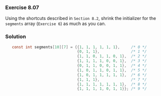 ### Exercise 8.07
Using the shortcuts described in `Section 8.2`, shrink the initializer for the `segments` array (`Exercise 6`) as much as you can.
### Solution
```c
   const int segments[10][7] = {{1, 1, 1, 1, 1, 1},     /* 0 */
                                {0, 1, 1},              /* 1 */
                                {1, 1, 0, 1, 1, 0, 1},  /* 2 */
                                {1, 1, 1, 1, 0, 0, 1},  /* 3 */
                                {0, 1, 1, 0, 0, 1, 1},  /* 4 */
                                {1, 0, 1, 1, 0, 1, 1},  /* 5 */
                                {1, 0, 1, 1, 1, 1, 1},  /* 6 */
                                {1, 1, 1},              /* 7 */
                                {1, 1, 1, 1, 1, 1, 1},  /* 8 */
                                {1, 1, 1, 1, 0, 1, 1}}; /* 9 */
```

